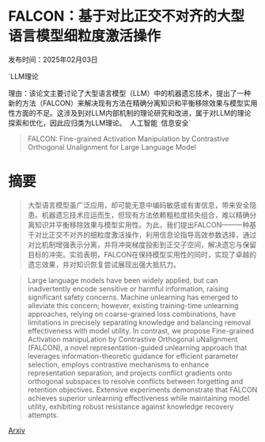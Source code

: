 # FALCON：基于对比正交不对齐的大型语言模型细粒度激活操作

发布时间：2025年02月03日

`LLM理论

理由：该论文主要讨论了大型语言模型（LLM）中的机器遗忘技术，提出了一种新的方法（FALCON）来解决现有方法在精确分离知识和平衡移除效果与模型实用性方面的不足。这涉及到对LLM内部机制的理论研究和改进，属于对LLM的理论探索和优化，因此应归类为LLM理论。` `人工智能` `信息安全`

> FALCON: Fine-grained Activation Manipulation by Contrastive Orthogonal Unalignment for Large Language Model

# 摘要

> 大型语言模型虽广泛应用，却可能无意中编码敏感或有害信息，带来安全隐患。机器遗忘技术应运而生，但现有方法依赖粗粒度损失组合，难以精确分离知识并平衡移除效果与模型实用性。为此，我们提出FALCON——一种基于对比正交不对齐的细粒度激活操作，利用信息论指导高效参数选择，通过对比机制增强表示分离，并将冲突梯度投影到正交子空间，解决遗忘与保留目标的冲突。实验表明，FALCON在保持模型实用性的同时，实现了卓越的遗忘效果，并对知识恢复尝试展现出强大抵抗力。

> Large language models have been widely applied, but can inadvertently encode sensitive or harmful information, raising significant safety concerns. Machine unlearning has emerged to alleviate this concern; however, existing training-time unlearning approaches, relying on coarse-grained loss combinations, have limitations in precisely separating knowledge and balancing removal effectiveness with model utility. In contrast, we propose Fine-grained Activation manipuLation by Contrastive Orthogonal uNalignment (FALCON), a novel representation-guided unlearning approach that leverages information-theoretic guidance for efficient parameter selection, employs contrastive mechanisms to enhance representation separation, and projects conflict gradients onto orthogonal subspaces to resolve conflicts between forgetting and retention objectives. Extensive experiments demonstrate that FALCON achieves superior unlearning effectiveness while maintaining model utility, exhibiting robust resistance against knowledge recovery attempts.

[Arxiv](https://arxiv.org/abs/2502.01472)